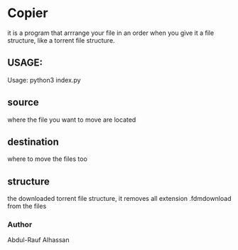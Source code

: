 # Copier
it is a program that arrrange your file in an order when you give it a file structure, like a torrent file structure.


## USAGE:
Usage: python3 index.py <structure> <destination> <source>

## source
where the file you want to move are located

## destination
where to move the files too

## structure
the downloaded torrent file structure, it removes all extension .fdmdownload from the files

### Author
Abdul-Rauf Alhassan
